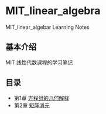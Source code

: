 # MIT_linear_algebra
MIT_linear_algebar Learning Notes

## 基本介绍

MIT 线性代数课程的学习笔记 

## 目录

+ 第1章 [方程组的几何解释](https://firewang2020.github.io/MIT_linear_algebra/#/lesson1.md)
+ 第2章 [矩阵消元](https://firewang2020.github.io/MIT_linear_algebra/#/lesson2/lesson2.md)
